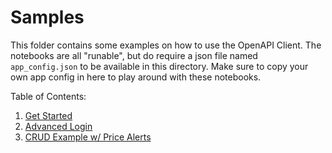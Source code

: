 # Samples

This folder contains some examples on how to use the OpenAPI Client. The notebooks are all "runable", but do require a json file named `app_config.json` to be available in this directory. Make sure to copy your own app config in here to play around with these notebooks.

Table of Contents:

1. [Get Started](./01_get_started.ipynb)
2. [Advanced Login](./02_advanced_login.ipynb)
3. [CRUD Example w/ Price Alerts](./03_price_alerts_crud.ipynb)